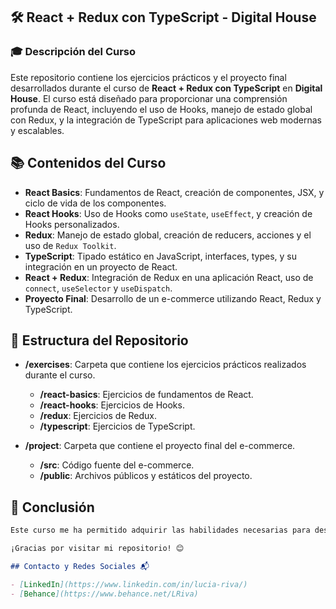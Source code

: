## **🛠️ React + Redux con TypeScript - Digital House**

### 🎓 Descripción del Curso
Este repositorio contiene los ejercicios prácticos y el proyecto final desarrollados durante el curso de **React + Redux con TypeScript** en **Digital House**. El curso está diseñado para proporcionar una comprensión profunda de React, incluyendo el uso de Hooks, manejo de estado global con Redux, y la integración de TypeScript para aplicaciones web modernas y escalables.

##  📚 Contenidos del Curso

- **React Basics**: Fundamentos de React, creación de componentes, JSX, y ciclo de vida de los componentes.
- **React Hooks**: Uso de Hooks como `useState`, `useEffect`, y creación de Hooks personalizados.
- **Redux**: Manejo de estado global, creación de reducers, acciones y el uso de `Redux Toolkit`.
- **TypeScript**: Tipado estático en JavaScript, interfaces, types, y su integración en un proyecto de React.
- **React + Redux**: Integración de Redux en una aplicación React, uso de `connect`, `useSelector` y `useDispatch`.
- **Proyecto Final**: Desarrollo de un e-commerce utilizando React, Redux y TypeScript.

##  📁 Estructura del Repositorio

- **/exercises**: Carpeta que contiene los ejercicios prácticos realizados durante el curso.
  - **/react-basics**: Ejercicios de fundamentos de React.
  - **/react-hooks**: Ejercicios de Hooks.
  - **/redux**: Ejercicios de Redux.
  - **/typescript**: Ejercicios de TypeScript.

- **/project**: Carpeta que contiene el proyecto final del e-commerce.
  - **/src**: Código fuente del e-commerce.
  - **/public**: Archivos públicos y estáticos del proyecto.


## 🚀 Conclusión
```markdown
Este curso me ha permitido adquirir las habilidades necesarias para desarrollar aplicaciones web modernas con React, Redux y TypeScript. El proyecto final es una muestra de cómo aplicar todos estos conocimientos en un entorno real.

¡Gracias por visitar mi repositorio! 😊

## Contacto y Redes Sociales 📬

- [LinkedIn](https://www.linkedin.com/in/lucia-riva/)
- [Behance](https://www.behance.net/LRiva)

